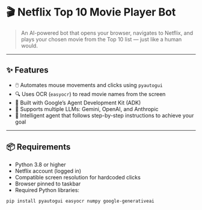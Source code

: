 # 🎬 Netflix Top 10 Movie Player Bot

> An AI-powered bot that opens your browser, navigates to Netflix, and plays your chosen movie from the Top 10 list — just like a human would.

---

## ✨ Features

- 🖱️ Automates mouse movements and clicks using `pyautogui`
- 🔍 Uses OCR (`easyocr`) to read movie names from the screen
- 🤖 Built with Google’s Agent Development Kit (ADK)
- 🔑 Supports multiple LLMs: Gemini, OpenAI, and Anthropic
- 🧠 Intelligent agent that follows step-by-step instructions to achieve your goal

---

## 📦 Requirements

- Python 3.8 or higher  
- Netflix account (logged in)
- Compatible screen resolution for hardcoded clicks  
- Browser pinned to taskbar  
- Required Python libraries:

```bash
pip install pyautogui easyocr numpy google-generativeai
